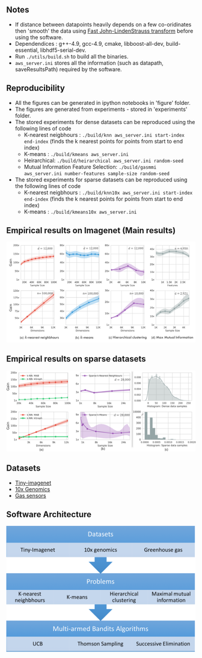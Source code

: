 ## Notes
- If distance between datapoints heavily depends on a few co-oridinates then 'smooth' the data using [Fast John-LindenStrauss transform](https://www.cs.princeton.edu/~chazelle/pubs/FJLT-sicomp09.pdf) before using the software.
- Dependendices : g++-4.9, gcc-4.9,  cmake,  libboost-all-dev,  build-essential,  libhdf5-serial-dev.
- Run `./utils/build.sh` to build all the binaries.
- `aws_server.ini` stores all the information (such as datapath, saveResultsPath) required by the  software.

## Reproducibility
- All the figures can be generated in ipython notebooks in 'figure' folder.
- The figures are generated from experiments - stored in 'experiments' folder.
- The stored experiments for dense datasets can be reproduced using the following lines of code
  - K-nearest neigbhours : `./build/knn aws_server.ini start-index end-index` (finds the k nearest points for points from start to end index)
  - K-means : `./build/kmeans aws_server.ini`
  - Heirarchical: `./build/heirarchical aws_server.ini random-seed`
  - Mutual Information Feature Selection: `./build/gasmmi aws_server.ini number-features sample-size random-seed`
- The stored experiments for sparse datasets can be reproduced using the following lines of code
  - K-nearest neigbhours : `./build/knn10x aws_server.ini start-index end-index` (finds the k nearest points for points from start to end index)
  - K-means : `./build/kmeans10x aws_server.ini`

## Empirical results on Imagenet (Main results)
![Results on Different tasks](figures/intro.png)

## Empirical results on sparse datasets
![More Results](figures/figure2.png)

## Datasets
- [Tiny-imagenet](https://tiny-imagenet.herokuapp.com/)
- [10x Genomics](https://support.10xgenomics.com/single-cell-gene-expression/datasets/1.3.0/1M_neurons)
- [Gas sensors](https://archive.ics.uci.edu/ml/datasets/gas+sensor+array+drift+dataset)

## Software Architecture
![Software Architecture](figures/Implementation.png)
